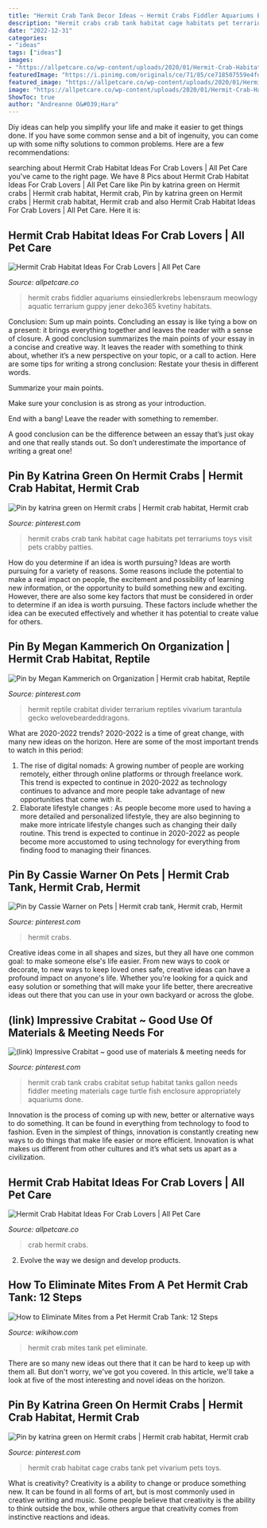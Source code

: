 ```yaml
---
title: "Hermit Crab Tank Decor Ideas ~ Hermit Crabs Fiddler Aquariums Einsiedlerkrebs Lebensraum Meowlogy Aquatic Terrarium Guppy Jener Deko365 Kvetiny Habitats"
description: "Hermit crabs crab tank habitat cage habitats pet terrariums toys visit pets crabby patties"
date: "2022-12-31"
categories:
- "ideas"
tags: ["ideas"]
images:
- "https://allpetcare.co/wp-content/uploads/2020/01/Hermit-Crab-Habitat-Ideas-12.jpg"
featuredImage: "https://i.pinimg.com/originals/ce/71/85/ce718507559e4fd2a92280b06d40d248.jpg"
featured_image: "https://allpetcare.co/wp-content/uploads/2020/01/Hermit-Crab-Habitat-Ideas-12.jpg"
image: "https://allpetcare.co/wp-content/uploads/2020/01/Hermit-Crab-Habitat-Ideas-12.jpg"
ShowToc: true
author: "Andreanne O&#039;Hara"
---
```



Diy ideas can help you simplify your life and make it easier to get things done. If you have some common sense and a bit of ingenuity, you can come up with some nifty solutions to common problems. Here are a few recommendations: 

	

		
searching about Hermit Crab Habitat Ideas For Crab Lovers | All Pet Care you've came to the right page. We have 8 Pics about Hermit Crab Habitat Ideas For Crab Lovers | All Pet Care like Pin by katrina green on Hermit crabs | Hermit crab habitat, Hermit crab, Pin by katrina green on Hermit crabs | Hermit crab habitat, Hermit crab and also Hermit Crab Habitat Ideas For Crab Lovers | All Pet Care. Here it is:
		
    
## Hermit Crab Habitat Ideas For Crab Lovers | All Pet Care

<img loading=lazy src="https://allpetcare.co/wp-content/uploads/2020/01/Hermit-Crab-Habitat-Ideas-12.jpg" onerror="this.onerror=null;this.src='https://tse1.mm.bing.net/th?id=OIP.cUlAf6Ah9rCK0Ont1yUynwHaFj&amp;pid=15.1';" alt="Hermit Crab Habitat Ideas For Crab Lovers | All Pet Care">

_Source: allpetcare.co_

>hermit crabs fiddler aquariums einsiedlerkrebs lebensraum meowlogy aquatic terrarium guppy jener deko365 kvetiny habitats. 

	

Conclusion: Sum up main points.
Concluding an essay is like tying a bow on a present: it brings everything together and leaves the reader with a sense of closure. A good conclusion summarizes the main points of your essay in a concise and creative way. It leaves the reader with something to think about, whether it’s a new perspective on your topic, or a call to action. Here are some tips for writing a strong conclusion:
 Restate your thesis in different words.

Summarize your main points.

Make sure your conclusion is as strong as your introduction.

End with a bang! Leave the reader with something to remember.

A good conclusion can be the difference between an essay that’s just okay and one that really stands out. So don’t underestimate the importance of writing a great one!

    
## Pin By Katrina Green On Hermit Crabs | Hermit Crab Habitat, Hermit Crab

<img loading=lazy src="https://i.pinimg.com/736x/ce/71/85/ce718507559e4fd2a92280b06d40d248--hermit-crabs-pets.jpg" onerror="this.onerror=null;this.src='https://tse1.mm.bing.net/th?id=OIP.u-1Dv3NWSONWf1BnDgub8gHaFj&amp;pid=15.1';" alt="Pin by katrina green on Hermit crabs | Hermit crab habitat, Hermit crab">

_Source: pinterest.com_

>hermit crabs crab tank habitat cage habitats pet terrariums toys visit pets crabby patties. 

	

How do you determine if an idea is worth pursuing?
Ideas are worth pursuing for a variety of reasons. Some reasons include the potential to make a real impact on people, the excitement and possibility of learning new information, or the opportunity to build something new and exciting. However, there are also some key factors that must be considered in order to determine if an idea is worth pursuing. These factors include whether the idea can be executed effectively and whether it has potential to create value for others.

    
## Pin By Megan Kammerich On Organization | Hermit Crab Habitat, Reptile

<img loading=lazy src="https://i.pinimg.com/736x/66/15/a4/6615a44136e8cd622aeef44b5a548144.jpg" onerror="this.onerror=null;this.src='https://tse4.mm.bing.net/th?id=OIP.pmxComNCgsteKiH9hCxBeQHaFh&amp;pid=15.1';" alt="Pin by Megan Kammerich on Organization | Hermit crab habitat, Reptile">

_Source: pinterest.com_

>hermit reptile crabitat divider terrarium reptiles vivarium tarantula gecko welovebeardeddragons. 

	

What are 2020-2022 trends?
2020-2022 is a time of great change, with many new ideas on the horizon. Here are some of the most important trends to watch in this period: 
1. The rise of digital nomads: A growing number of people are working remotely, either through online platforms or through freelance work. This trend is expected to continue in 2020-2022 as technology continues to advance and more people take advantage of new opportunities that come with it. 
2. Elaborate lifestyle changes : As people become more used to having a more detailed and personalized lifestyle, they are also beginning to make more intricate lifestyle changes such as changing their daily routine. This trend is expected to continue in 2020-2022 as people become more accustomed to using technology for everything from finding food to managing their finances. 

    
## Pin By Cassie Warner On Pets | Hermit Crab Tank, Hermit Crab, Hermit

<img loading=lazy src="https://i.pinimg.com/originals/17/34/0e/17340e8ffc330c23cfc8b26375122956.jpg" onerror="this.onerror=null;this.src='https://tse1.mm.bing.net/th?id=OIP.5dEOmHsQW2_H1uGqRRQMFgHaHa&amp;pid=15.1';" alt="Pin by Cassie Warner on Pets | Hermit crab tank, Hermit crab, Hermit">

_Source: pinterest.com_

>hermit crabs. 

	

Creative ideas come in all shapes and sizes, but they all have one common goal: to make someone else's life easier. From new ways to cook or decorate, to new ways to keep loved ones safe, creative ideas can have a profound impact on anyone's life. Whether you're looking for a quick and easy solution or something that will make your life better, there arecreative ideas out there that you can use in your own backyard or across the globe.

    
## (link) Impressive Crabitat ~ Good Use Of Materials &amp; Meeting Needs For

<img loading=lazy src="https://i.pinimg.com/originals/49/9f/c7/499fc712427a587b70f5f8a12fa91b23.jpg" onerror="this.onerror=null;this.src='https://tse3.mm.bing.net/th?id=OIP.B-ljrMqQKpJLOy3tqzkHmwHaFj&amp;pid=15.1';" alt="(link) Impressive Crabitat ~ good use of materials &amp; meeting needs for">

_Source: pinterest.com_

>hermit crab tank crabs crabitat setup habitat tanks gallon needs fiddler meeting materials cage turtle fish enclosure appropriately aquariums done. 

	

Innovation is the process of coming up with new, better or alternative ways to do something. It can be found in everything from technology to food to fashion. Even in the simplest of things, innovation is constantly creating new ways to do things that make life easier or more efficient. Innovation is what makes us different from other cultures and it’s what sets us apart as a civilization.

    
## Hermit Crab Habitat Ideas For Crab Lovers | All Pet Care

<img loading=lazy src="https://allpetcare.co/wp-content/uploads/2020/01/Hermit-Crab-Habitat-Ideas-32.jpg" onerror="this.onerror=null;this.src='https://tse3.mm.bing.net/th?id=OIP.MC6LmJAa0u0h_S3dHb3e9AHaEK&amp;pid=15.1';" alt="Hermit Crab Habitat Ideas For Crab Lovers | All Pet Care">

_Source: allpetcare.co_

>crab hermit crabs. 

	

2. Evolve the way we design and develop products.

    
## How To Eliminate Mites From A Pet Hermit Crab Tank: 12 Steps

<img loading=lazy src="https://www.wikihow.com/images/9/9f/Eliminate-Mites-from-a-Pet-Hermit-Crab-Tank-Step-13.jpg" onerror="this.onerror=null;this.src='https://tse4.mm.bing.net/th?id=OIP.jqYMlK9ExqT9EbCxpncyegHaFj&amp;pid=15.1';" alt="How to Eliminate Mites from a Pet Hermit Crab Tank: 12 Steps">

_Source: wikihow.com_

>hermit crab mites tank pet eliminate. 

	

There are so many new ideas out there that it can be hard to keep up with them all. But don't worry, we've got you covered. In this article, we'll take a look at five of the most interesting and novel ideas on the horizon.

    
## Pin By Katrina Green On Hermit Crabs | Hermit Crab Habitat, Hermit Crab

<img loading=lazy src="https://i.pinimg.com/originals/ce/71/85/ce718507559e4fd2a92280b06d40d248.jpg" onerror="this.onerror=null;this.src='https://tse4.mm.bing.net/th?id=OIP.OatmxP8JwnUYQiojE7WvogHaFj&amp;pid=15.1';" alt="Pin by katrina green on Hermit crabs | Hermit crab habitat, Hermit crab">

_Source: pinterest.com_

>hermit crab habitat cage crabs tank pet vivarium pets toys. 

	

What is creativity?
Creativity is a ability to change or produce something new. It can be found in all forms of art, but is most commonly used in creative writing and music. Some people believe that creativity is the ability to think outside the box, while others argue that creativity comes from instinctive reactions and ideas.

